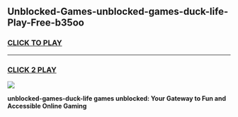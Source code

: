 
## Unblocked-Games-unblocked-games-duck-life-Play-Free-b35oo
<h3>
<a href="https://premium76.site?title=unblocked-games-duck-life&ref=20A">CLICK TO PLAY</a></h3>
<hr>

<h3>
<a href="https://premium76.site?title=unblocked-games-duck-life&ref=20A">CLICK 2 PLAY</a>
  
</h3>

<a href="https://premium76.site?title=unblocked-games-duck-life&ref=20A"><img src="https://clearcache.store/games.png"></a>


**unblocked-games-duck-life games unblocked: Your Gateway to Fun and Accessible Online Gaming**
